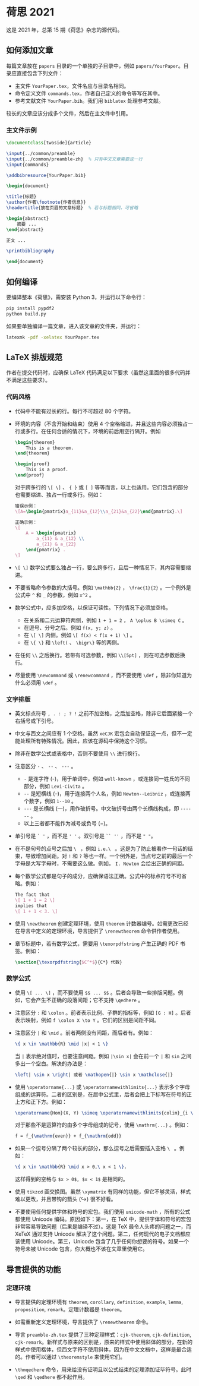 # 荷思 2021

这是 2021 年，总第 15 期《荷思》杂志的源代码。

## 如何添加文章

每篇文章放在 `papers` 目录的一个单独的子目录中，例如 `papers/YourPaper`。目录应直接包含下列文件：

* 主文件 `YourPaper.tex`，文件名应与目录名相同。
* 命令定义文件 `commands.tex`，作者自己定义的命令等写在其中。
* 参考文献文件 `YourPaper.bib`。我们用 `biblatex` 处理参考文献。

较长的文章应该分成多个文件，然后在主文件中引用。

### 主文件示例

```latex
\documentclass[twoside]{article}

\input{../common/preamble}
\input{../common/preamble-zh}  % 只有中文文章需要这一行
\input{commands}

\addbibresource{YourPaper.bib}

\begin{document}

\title{标题}
\author{作者\footnote{作者信息}}
\headertitle{放在页眉的文章标题}  % 若与标题相同，可省略

\begin{abstract}
    摘要 ...
\end{abstract}

正文 ...

\printbibliography

\end{document}
```

## 如何编译

要编译整本《荷思》，需安装 Python 3，并运行以下命令行：

``` bash
pip install pypdf2
python build.py
```

如果要单独编译一篇文章，进入该文章的文件夹，并运行：

``` bash
latexmk -pdf -xelatex YourPaper.tex
```

## LaTeX 排版规范

作者在提交代码时，应确保 LaTeX 代码满足以下要求（虽然这里面的很多代码并不满足这些要求）。

### 代码风格

* 代码中不能有过长的行。每行不可超过 80 个字符。

* 环境的内容（不含开始和结束）使用 4 个空格缩进，并且这些内容必须独占一行或多行。在任何合适的情况下，环境的前后用空行隔开。例如
    ```latex
    \begin{theorem}
        This is a theorem.
    \end{theorem}

    \begin{proof}
        This is a proof.
    \end{proof}
    ```
    对于跨多行的 `\[ \]` 、 `{ }` 或 `[ ]` 等等而言，以上也适用。它们包含的部分也需要缩进、独占一行或多行。例如：
    ```latex
    错误示例：
    \[A=\begin{pmatrix}a_{11}&a_{12}\\a_{21}&a_{22}\end{pmatrix}.\]

    正确示例：
    \[
        A = \begin{pmatrix}
            a_{11} & a_{12} \\
            a_{21} & a_{22}
        \end{pmatrix} .
    \]
    ```

* `\[ \]` 数学公式要么独占一行，要么跨多行，且后一种情况下，其内容需要缩进。

* 不要省略命令参数的大括号。例如 `\mathbb{Z}` ， `\frac{1}{2}` 。一个例外是公式中 `^` 和 `_` 的参数，例如 `x^2` 。

* 数学公式中，应多加空格，以保证可读性。下列情况下必须加空格。
    
    * 在关系和二元运算符两侧，例如 `1 + 1 = 2` ， `A \oplus B \simeq C` 。
    * 在逗号、分号之后。例如 `f(x, y; z)` 。
    * 在 `\[ \]` 内侧。例如 `\[ f(x) < f(x + 1) \]` 。
    * 在 `\{ \}` 和 `\left(` 、 `\bigr\}` 等的两侧。

* 在任何 `\\` 之后换行。若带有可选参数，例如 `\\[5pt]` ，则在可选参数后换行。

* 尽量使用 `\newcommand` 或 `\renewcommand` ，而不要使用 `\def` ，除非你知道为什么必须用 `\def` 。

### 文字排版

* 英文标点符号 `, . : ; ? !` 之前不加空格，之后加空格，除非它后面紧接一个右括号或下引号。

* 中文与西文之间应有 1 个空格。虽然 `xeCJK` 宏包会自动保证这一点，但不一定能处理所有特殊情况。因此，应该在源码中保持这个习惯。

* 除非在数学公式或表格中，否则不要使用 `\\` 进行换行。

* 注意区分 `-` 、 `--` 、 `---` 。
    * `-` 是连字符 (-)，用于单词中，例如 `well-known` ，或连接同一姓氏的不同部分，例如 `Levi-Civita` 。
    * `--` 是短横线 (&ndash;)，用于连接两个人名，例如 `Newton--Leibniz` ，或连接两个数字，例如 `1--10` 。
    * `---` 是长横线 (&mdash;)，用作破折号。中文破折号由两个长横线构成，即 `------` 。
    * 以上三者都不能作为减号或负号 (&minus;)。

* 单引号是 `` ` ' `` ，而不是 `' '` 。双引号是 ``` `` '' ``` ，而不是 `" "`。

* 在不是句号的点号之后加 `\ ` ，例如 `i.e.\ ` 。这是为了防止被看作一句话的结束，导致增加间距。对 `!` 和 `?` 等也一样。一个例外是，当点号之前的最后一个字母是大写字母时，不需要这么做。例如， `I. Newton` 会给出正确的间距。

* 每个数学公式都是句子的成分，应确保语法正确。公式中的标点符号不可省略。例如：
    ```latex
    The fact that
    \[ 1 + 1 = 2 \]
    implies that
    \[ 1 + 1 < 3. \]
    ```

* 使用 `\newtheorem` 创建定理环境，使用 `theorem` 计数器编号。如需更改已经在导言中定义的定理环境，导言提供了 `\renewtheorem` 命令供作者使用。

* 章节标题中，若有数学公式，需要用 `\texorpdfstring` 产生正确的 PDF 书签。例如：
    ```latex
    \section{\texorpdfstring{$C^*$}{C*} 代数}
    ```

### 数学公式

* 使用 `\[ ... \]` ，而不要使用 `$$ ... $$` 。后者会导致一些排版问题。例如，它会产生不正确的段落间距；它不支持 `\qedhere` 。

* 注意区分 `:` 和 `\colon` 。前者表示比例、子群的指标等，例如
`[G : H]` 。后者表示映射，例如 `f \colon X \to Y` 。它们的区别是间距不同。

* 注意区分 `|` 和 `\mid` 。前者两侧没有间距，而后者有。例如：
    ```latex
    \{ x \in \mathbb{R} \mid |x| < 1 \}
    ```
    当 `|` 表示绝对值时，也要注意间距。例如 `|\sin x|` 会在前一个 `|` 和 `sin` 之间多出一个空白。解决的办法是：
    ```latex
    \left| \sin x \right| 或者 \mathopen{|} \sin x \mathclose{|}
    ```

* 使用 `\operatorname{...}` 或 `\operatornamewithlimits{...}` 表示多个字母组成的运算符。二者的区别是，在居中公式里，后者会把上下标写在符号的正上方和正下方。例如：
    ```latex
    \operatorname{Hom}(X, Y) \simeq \operatornamewithlimits{colim}_{i \in I} Z_i
    ```
    
    对于那些不是运算符的由多个字母组成的记号，使用 `\mathrm{...}` 。例如：
    ```latex
    f = f_{\mathrm{even}} + f_{\mathrm{odd}}
    ```

* 如果一个逗号分隔了两个较长的部分，那么逗号之后需要插入空格 `\ ` 。例如：
    ```latex
    \{ x \in \mathbb{R} \mid x > 0,\ x < 1 \}.
    ```
    这样得到的空格与 `$x > 0$, $x < 1$` 是相同的。

* 使用 `tikzcd` 画交换图。虽然 `\xymatrix` 有同样的功能，但它不够灵活，样式难以更改，并且带钩的箭头 (&rarrhk;) 很不好看。

* 不要使用任何提供字体和符号的宏包。我们使用 `unicode-math` ，所有的公式都使用 Unicode 编码。原因如下：第一，在 TeX 中，提供字体和符号的宏包非常容易导致问题（后果是编译不过）。这是 TeX 最令人头疼的问题之一，而 XeTeX 通过支持 Unicode 解决了这个问题。第二，任何现代的电子文档都应该使用 Unicode。第三，Unicode 包含了几乎任何你想要的符号。如果一个符号未被 Unicode 包含，你大概也不该在文章里使用它。

## 导言提供的功能

### 定理环境

* 导言提供的定理环境有 `theorem`, `corollary`, `definition`, `example`, `lemma`, `proposition`, `remark`。定理计数器是 `theorem`。

* 如需重新定义定理环境，导言提供了 `\renewtheorem` 命令。

* 导言 `preamble-zh.tex` 提供了三种定理样式：`cjk-theorem`, `cjk-definition`, `cjk-remark`。新样式与原来的区别是，原来的样式中使用斜体的部分，在新的样式中使用楷体，但西文字符不使用斜体，因为在中文文档中，这样是最合适的。作者可以通过 `\theoremstyle` 来使用它们。

* `\thmqedhere` 命令，用来给没有证明且以公式结束的定理添加证毕符号。此时 `\qed` 和 `\qedhere` 都不起作用。
